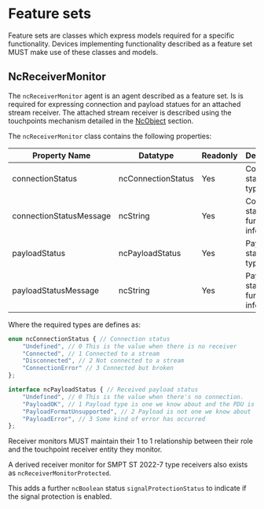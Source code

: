 # Feature sets

Feature sets are classes which express models required for a specific functionality.
Devices implementing functionality described as a feature set MUST make use of these classes and models.

## NcReceiverMonitor

The `ncReceiverMonitor` agent is an agent described as a feature set. Is is required for expressing connection and payload statues for an attached stream receiver.
The attached stream receiver is described using the touchpoints mechanism detailed in the [NcObject](NcObject.md#touchpoints) section.

The `ncReceiverMonitor` class contains the following properties:

| **Property Name**       | **Datatype**                   | **Readonly** | **Description**                                                       |
| ----------------------- | ------------------------------ | ------------ | ----------------------------------------------------------------------|
| connectionStatus        | ncConnectionStatus             | Yes          | Connection status (see type below)                                    |
| connectionStatusMessage | ncString                       | Yes          | Connection status further text information                            |
| payloadStatus           | ncPayloadStatus                | Yes          | Payload status (see type below)                                       |
| payloadStatusMessage    | ncString                       | Yes          | Payload status further text information                               |

Where the required types are defines as:

```typescript
enum ncConnectionStatus { // Connection status
    "Undefined", // 0 This is the value when there is no receiver
    "Connected", // 1 Connected to a stream
    "Disconnected", // 2 Not connected to a stream
    "ConnectionError" // 3 Connected but broken
};

interface ncPayloadStatus { // Received payload status
    "Undefined", // 0 This is the value when there's no connection.
    "PayloadOK", // 1 Payload type is one we know about and the PDU is well-formed
    "PayloadFormatUnsupported", // 2 Payload is not one we know about
    "PayloadError", // 3 Some kind of error has occurred
};
```

Receiver monitors MUST maintain their 1 to 1 relationship between their role and the touchpoint receiver entity they monitor.

A derived receiver monitor for SMPT ST 2022-7 type receivers also exists as `ncReceiverMonitorProtected`.

This adds a further `ncBoolean` status `signalProtectionStatus` to indicate if the signal protection is enabled.

